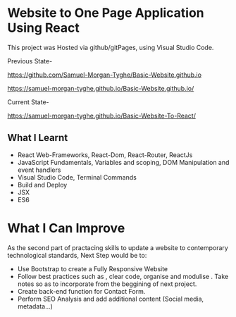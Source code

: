 # Website to One Page Application Using React
This project was Hosted via github/gitPages, using Visual Studio Code.

Previous State-

https://github.com/Samuel-Morgan-Tyghe/Basic-Website.github.io

https://samuel-morgan-tyghe.github.io/Basic-Website.github.io/

Current State-

https://samuel-morgan-tyghe.github.io/Basic-Website-To-React/

## What I Learnt
* React Web-Frameworks, React-Dom, React-Router, ReactJs
* JavaScript Fundamentals, Variables and scoping, DOM Manipulation and event handlers
* Visual Studio Code, Terminal Commands
* Build and Deploy
* JSX 
* ES6 

# What I Can Improve
As the second part of practacing skills to update a website to contemporary technological standards,
Next Step would be to:

* Use Bootstrap to create a Fully Responsive Website
* Follow best practices such as , clear code, organise and modulise . Take notes so as to incorporate from the beggining of next project.
* Create back-end function for Contact Form. 
* Perform SEO Analysis and add additional content (Social media, metadata...)
